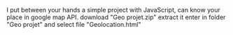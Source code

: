 I put between your hands a simple project with JavaScript, can know your place in google map API.
download "Geo projet.zip"
extract it
enter in folder "Geo projet" and select file "Geolocation.html"
